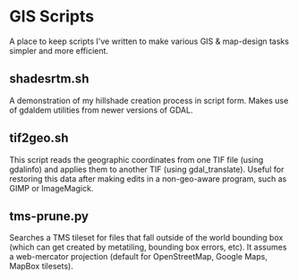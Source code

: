 # GIS Scripts

A place to keep scripts I've written to make various GIS & map-design tasks
simpler and more efficient.

## shadesrtm.sh

A demonstration of my hillshade creation process in script form. Makes use of gdaldem utilities from newer versions of GDAL.

## tif2geo.sh

This script reads the geographic coordinates from one TIF file (using gdalinfo) and applies them to another TIF (using gdal_translate). Useful for restoring this data after making edits in a non-geo-aware program, such as GIMP or ImageMagick.

## tms-prune.py

Searches a TMS tileset for files that fall outside of the world bounding box (which can get created by metatiling, bounding box errors, etc). It assumes a web-mercator projection (default for OpenStreetMap, Google Maps, MapBox tilesets).
